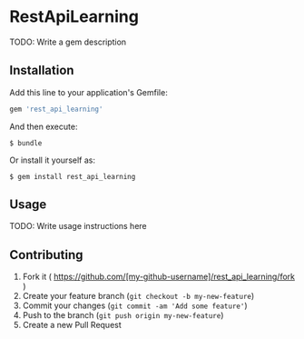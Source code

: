 # RestApiLearning

TODO: Write a gem description

## Installation

Add this line to your application's Gemfile:

```ruby
gem 'rest_api_learning'
```

And then execute:

    $ bundle

Or install it yourself as:

    $ gem install rest_api_learning

## Usage

TODO: Write usage instructions here

## Contributing

1. Fork it ( https://github.com/[my-github-username]/rest_api_learning/fork )
2. Create your feature branch (`git checkout -b my-new-feature`)
3. Commit your changes (`git commit -am 'Add some feature'`)
4. Push to the branch (`git push origin my-new-feature`)
5. Create a new Pull Request
